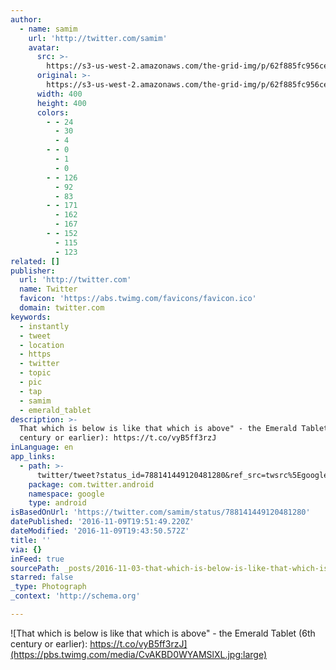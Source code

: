 ```yaml
---
author:
  - name: samim
    url: 'http://twitter.com/samim'
    avatar:
      src: >-
        https://s3-us-west-2.amazonaws.com/the-grid-img/p/62f885fc956ce15c507fb6253b82cb6093278899.jpg
      original: >-
        https://s3-us-west-2.amazonaws.com/the-grid-img/p/62f885fc956ce15c507fb6253b82cb6093278899.jpg
      width: 400
      height: 400
      colors:
        - - 24
          - 30
          - 4
        - - 0
          - 1
          - 0
        - - 126
          - 92
          - 83
        - - 171
          - 162
          - 167
        - - 152
          - 115
          - 123
related: []
publisher:
  url: 'http://twitter.com'
  name: Twitter
  favicon: 'https://abs.twimg.com/favicons/favicon.ico'
  domain: twitter.com
keywords:
  - instantly
  - tweet
  - location
  - https
  - twitter
  - topic
  - pic
  - tap
  - samim
  - emerald_tablet
description: >-
  That which is below is like that which is above" - the Emerald Tablet (6th
  century or earlier): https://t.co/vyB5ff3rzJ
inLanguage: en
app_links:
  - path: >-
      twitter/tweet?status_id=788141449120481280&ref_src=twsrc%5Egoogle%7Ctwcamp%5Eandroidseo%7Ctwgr%5Estatus%7Ctwterm%5E788141449120481280
    package: com.twitter.android
    namespace: google
    type: android
isBasedOnUrl: 'https://twitter.com/samim/status/788141449120481280'
datePublished: '2016-11-09T19:51:49.220Z'
dateModified: '2016-11-09T19:43:50.572Z'
title: ''
via: {}
inFeed: true
sourcePath: _posts/2016-11-03-that-which-is-below-is-like-that-which-is-above-the-emera.md
starred: false
_type: Photograph
_context: 'http://schema.org'

---
```

![That which is below is like that which is above" - the Emerald Tablet (6th century or earlier): https://t.co/vyB5ff3rzJ](https://pbs.twimg.com/media/CvAKBD0WYAMSlXL.jpg:large)